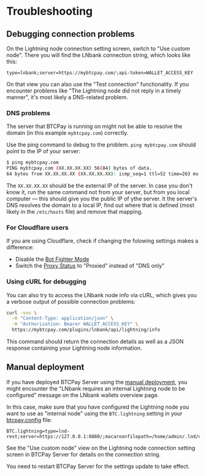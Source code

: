 # Troubleshooting

## Debugging connection problems

On the Lightning node connection setting screen, switch to "Use custom node".
There you will find the LNbank connection string, which looks like this:

```
type=lnbank;server=https://mybtcpay.com/;api-token=WALLET_ACCESS_KEY
```

On that view you can also use the "Test connection" functionality.
If you encounter problems like "The Lightning node did not reply in a timely manner", it's most likely a DNS-related problem.

### DNS problems

The server that BTCPay is running on might not be able to resolve the domain (in this example `mybtcpay.com`) correctly.

Use the ping command to debug to the problem.
`ping mybtcpay.com` should point to the IP of your server:

```bash
$ ping mybtcpay.com
PING mybtcpay.com (XX.XX.XX.XX) 56(84) bytes of data.
64 bytes from XX.XX.XX.XX (XX.XX.XX.XX): icmp_seq=1 ttl=52 time=263 ms
```

The `XX.XX.XX.XX` should be the external IP of the server.
In case you don't know it, run the same command not from your server, but from you local computer — this should give you the public IP of ythe server.
It the server's DNS resolves the domain to a local IP, find out where that is defined (most likely in the `/etc/hosts` file) and remove that mapping.

### For Cloudflare users

If you are using Cloudflare, check if changing the folowing settings makes a difference:

- Disable the [Bot Fighter Mode](https://developers.cloudflare.com/bots/get-started/free/)
- Switch the [Proxy Status](https://developers.cloudflare.com/dns/manage-dns-records/reference/proxied-dns-records) to "Proxied" instead of "DNS only"

### Using cURL for debugging

You can also try to access the LNbank node info via cURL, which gives you a verbose output of possible connection problems:

```bash
curl -vvv \
  -H "Content-Type: application/json" \
  -H "Authorization: Bearer WALLET_ACCESS_KEY" \
  https://mybtcpay.com/plugins/lnbank/api/lightning/info
```

This command should return the connection details as well as a JSON response containing your Lightning node information.

## Manual deployment

If you have deployed BTCPay Server using the [manual deployment](https://docs.btcpayserver.org/Deployment/ManualDeploymentExtended/), you might encounter the "LNbank requires an internal Lightning node to be configured" message on the LNbank wallets overview page.

In this case, make sure that you have configured the Lightning node you want to use as "internal node" using the `BTC.lightning` setting in your [btcpay.config](https://docs.btcpayserver.org/Deployment/ManualDeploymentExtended/#3-create-a-configuration-file) file:

```
BTC.lightning=type=lnd-rest;server=https://127.0.0.1:8080/;macaroonfilepath=/home/admin/.lnd/data/chain/bitcoin/mainnet/admin.macaroon
```

See the "Use custom node" view on the Lightning node connection setting screen in BTCPay Server for details on the connection string.

You need to restart BTCPay Server for the settings update to take effect.
